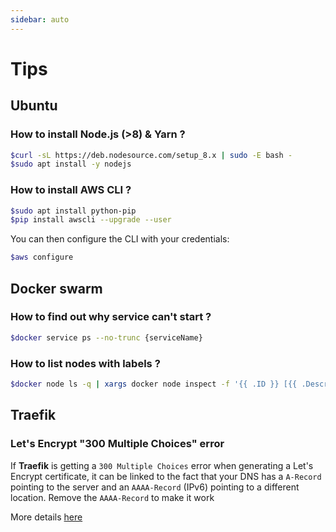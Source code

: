 ```yaml
---
sidebar: auto
---
```


# Tips

## Ubuntu

### How to install Node.js (>8) & Yarn ?

```bash
$curl -sL https://deb.nodesource.com/setup_8.x | sudo -E bash -
$sudo apt install -y nodejs
```

### How to install AWS CLI ?

```bash
$sudo apt install python-pip
$pip install awscli --upgrade --user
```

You can then configure the CLI with your credentials:

```bash
$aws configure
```

## Docker swarm

### How to find out why service can't start ?

```bash
$docker service ps --no-trunc {serviceName}
```

### How to list nodes with labels ?

```bash
$docker node ls -q | xargs docker node inspect -f '{{ .ID }} [{{ .Description.Hostname }}]: {{ .Spec.Labels }}'
```

## Traefik

### Let's Encrypt "300 Multiple Choices" error

If **Traefik** is getting a `300 Multiple Choices` error when generating a Let's Encrypt certificate, it can be linked to the fact that your DNS has a `A-Record` pointing to the server and an `AAAA-Record` (IPv6) pointing to a different location. Remove the `AAAA-Record` to make it work

More details [here](https://dev.to/c33s/lets-encrypt-certbotacmesh-and-the-300-multiple-choices-error-3e4i)

